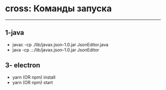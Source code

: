 # cross: Команды запуска
-----

## 1-java
* javac -cp ./lib/javax.json-1.0.jar JsonEditor.java
* java -cp .:./lib/javax.json-1.0.jar JsonEditor

## 3- electron
* yarn (OR npm) install 
* yarn (OR npm) start
